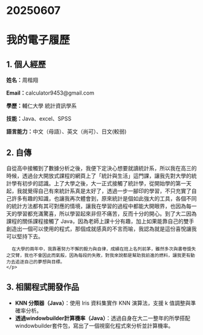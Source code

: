 # 20250607
</head>
<body>

  <h1>我的電子履歷</h1>
  <div class="section">
    <h2>1. 個人經歷</h2>
    <p><strong>姓名：</strong>周楷翔</p>
    <p><strong>Email：</strong>calculator9453@gmail.com</p>
    <p><strong>學歷：</strong>輔仁大學 統計資訊學系</p>
    <p><strong>技能：</strong>Java、excel、SPSS</p>
    <p><strong>語言能力：</strong>中文（母語）、英文（尚可）、日文(較弱)</p>
  </div>

  <div class="section">
    <h2>2. 自傳</h2>
    <p>
      自從高中接觸到了數據分析之後，我便下定決心想要就讀統計系，所以我在高三的時候，透過台大開放式課程的網頁上了「統計與生活」這門課，讓我先對大學的統計學有初步的認識。上了大學之後，大一正式接觸了統計學，從開始學的第一天起，我就覺得自己有來統計系真是太好了，透過一步一腳印的學習，不只充實了自己許多有趣的知識，也讓我再次體會到，原來統計是個如此強大的工具，各個不同的統計方法都有其可對應的情境，讓我在學習的過程中都能大開眼界，也因為每一天的學習都充滿驚喜，所以學習起來非但不痛苦，反而十分的開心。到了大二因為課程的關係課程接觸了 Java，因為老師上課十分有趣，加上如果能靠自己的雙手創造出一個可以使用的程式，那個成就感真的不言而喻，我認為就是這份喜悅讓我可以堅持下去。
      
      在大學的兩年中，我靠著努力不懈的毅力與自律，成績在班上名列前茅，雖然多次與書卷獎失之交臂，我也不會因此而氣餒，因為每段的失敗，對我來說都是幫助我前進的燃料，讓我更有動力去追逐自己的夢想與目標。
    </p>
  </div>

  <div class="section">
    <h2>3. 相關程式開發作品</h2>
    <ul>
      <li>
        <strong>KNN 分類器（Java）</strong>：使用 Iris 資料集實作 KNN 演算法，支援 k 值調整與準確率分析。
      </li>
      <li>
           <strong>透過windowbuilder計算機率（Java）</strong>：透過自身在大二一整年的所學搭配windowbuilder套件包，寫出了一個視窗化程式來分析並計算機率。
      </li>
  </div>
</body>
</html>
